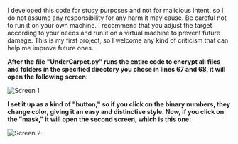 I developed this code for study purposes and not for malicious intent, so I do not assume any responsibility for any harm it may cause.
Be careful not to run it on your own machine. I recommend that you adjust the target according to your needs and run it on a virtual machine to prevent future damage.
This is my first project, so I welcome any kind of criticism that can help me improve future ones.

**After the file "UnderCarpet.py" runs the entire code to encrypt all files and folders in the specified directory you chose in lines 67 and 68, it will open the following screen:**

![Screen 1](https://github.com/dksilvv/Ransomware-UnderCarpet/assets/161028555/4c0b5f00-f992-41be-b041-98302f8bd8b2)

**I set it up as a kind of "button," so if you click on the binary numbers, they change color, giving it an easy and distinctive style. 
Now, if you click on the "mask," it will open the second screen, which is this one:**

![Screen 2](https://github.com/dksilvv/Ransomware-UnderCarpet/assets/161028555/f1ad1009-8488-4b49-ad10-1b4b458f245c)
